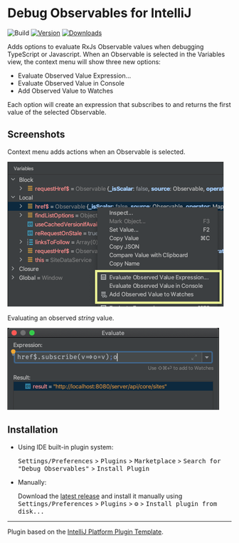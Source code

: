 # Debug Observables for IntelliJ

![Build](https://github.com/cwilper/debug-observables/workflows/Build/badge.svg)
[![Version](https://img.shields.io/jetbrains/plugin/v/com.github.cwilper.debug-observables.svg)](https://plugins.jetbrains.com/plugin/com.github.cwilper.debug-observables)
[![Downloads](https://img.shields.io/jetbrains/plugin/d/com.github.cwilper.debug-observables.svg)](https://plugins.jetbrains.com/plugin/com.github.cwilper.debug-observables)

<!-- Plugin description -->
Adds options to evaluate RxJs Observable values when debugging TypeScript or Javascript.
When an Observable is selected in the Variables view, the
context menu will show three new options:

* Evaluate Observed Value Expression...
* Evaluate Observed Value in Console
* Add Observed Value to Watches

Each option will create an expression that subscribes to
and returns the first value of the selected Observable.
<!-- Plugin description end -->

## Screenshots

Context menu adds actions when an Observable is selected.

![](screenshot-1.png)

Evaluating an observed <em>string</em> value.

![](screenshot-2.png)

## Installation

- Using IDE built-in plugin system:
  
  <kbd>Settings/Preferences</kbd> > <kbd>Plugins</kbd> > <kbd>Marketplace</kbd> > <kbd>Search for "Debug Observables"</kbd> >
  <kbd>Install Plugin</kbd>
  
- Manually:

  Download the [latest release](https://github.com/cwilper/debug-observables/releases/latest) and install it manually using
  <kbd>Settings/Preferences</kbd> > <kbd>Plugins</kbd> > <kbd>⚙️</kbd> > <kbd>Install plugin from disk...</kbd>


---
Plugin based on the [IntelliJ Platform Plugin Template][template].

[template]: https://github.com/JetBrains/intellij-platform-plugin-template
